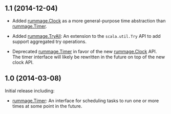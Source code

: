 ## 1.1 (2014-12-04)

 - Added [rummage.Clock](http://zman.io/rummage/api/#rummage.Clock) as a more general-purpose time abstraction than [rummage.Timer](http://zman.io/rummage/api/#rummage.Timer).

 - Added [rummage.TryAll](http://zman.io/rummage/api/#rummage.TryAll): An extension to the `scala.util.Try` API to add support aggregated try operations.

 - Deprecated [rummage.Timer](http://zman.io/rummage/api/#rummage.Timer) in favor of the new [rummage.Clock](http://zman.io/rummage/api/#rummage.Clock) API. The timer interface will likely be rewritten in the future on top of the new clock API.

## 1.0 (2014-03-08)

Initial release including:

 - [rummage.Timer](http://zman.io/rummage/api/#rummage.Timer): An interface for scheduling tasks to run one or more times at some point in the future.